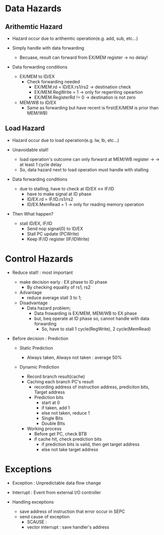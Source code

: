 Data Hazards
============
Arithemtic Hazard
-----------------
- Hazard occur due to arithemtic operation(e.g. add, sub, etc...)
- Simply handle with data forwarding
    - Becuase, result can forward from EX/MEM register &rarr; no delay!

- Data forwarding conditions
    - EX/MEM to ID/EX
        - Check forwarding needed
            - EX/MEM.rd = ID/EX.rs1/rs2 &rarr; destination check
            - EX/MEM.RegWrite = 1 &rarr; only for regwriting opeartion
            - EX/MEM.RegisterRd != 0 &rarr; destination is not zero
    - MEM/WB to ID/EX
        - Same as forwarding but have recent is first(EX/MEM is prior than MEM/WB)

Load Hazard
-----------
- Hazard occur due to load operation(e.g. lw, lb, etc...)
- Unavoidable stall!
    - load operation's outcome can only forward at MEM/WB register -> &rarr; at least 1 cycle delay
    - So, data hazard next to load operation must handle with stalling

- Data forwarding conditions
    - due to stalling, have to check at ID/EX &harr; IF/ID
        - have to make signal at ID phase
        - ID/EX.rd = IF/ID.rs1/rs2
        - ID/EX.MemRead = 1 &rarr; only for reading memory operation

- Then What happen?
    - stall ID/EX, IF/ID
        - Send nop signal(0) to ID/EX
        - Stall PC update (PCWrite)
        - Keep IF/ID register (IF/IDWrite)

Control Hazards
===============
- Reduce stall! : most important
    - make decision early : EX phase to ID phase
        - By checking equality of rs1, rs2
    - Advantage
        - reduce average stall 3 to 1;
    - Disadvantage
        - Data hazard problem;
            - Data frowarding is EX/MEM, MEM/WB to EX phase
            - but, beq operate at ID phase so, cannot handle with data forwarding
                - So, have to stall 1 cycle(RegWrite), 2 cycle(MemRead)

- Before decision : Prediction
    - Static Prediction
        - Always taken, Always not taken : average 50%
    
    - Dynamic Prediction
        - Record branch result(cache)
        - Caching each branch PC's result
            - recording address of instruction address, prediciton bits, Target address
            - Prediction bits
                - start at 0
                - if taken, add 1
                - else not taken, reduce 1
                - Single Bits
                - Double BIts
        - Working process
            - Before get PC, check BTB
            - if cache hit, check prediction bits
                - if prediction bits is valid, then get target address
                - else not take target address

Exceptions
==========
- Exception : Unpredictable data flow change

- Interrupt : Event from external I/O controller

- Handling exceptions
    - save address of instruction that error occur in SEPC
    - send cause of exception
        - SCAUSE : 
        - vector interrupt : save handler's address